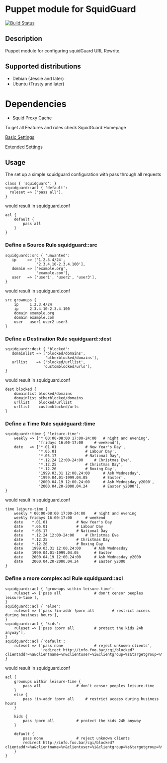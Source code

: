Puppet module for SquidGuard
============================

[![Build Status](https://travis-ci.org/SourceDoctor/puppet-squidguard.png?branch=master)](https://travis-ci.org/SourceDoctor/puppet-squidguard)

Description
-----------

Puppet module for configuring squidGuard URL Rewrite.

## Supported distributions
 - Debian (Jessie and later)
 - Ubuntu (Trusty and later)

Dependencies
============

 - Squid Proxy Cache


To get all Features and rules check SquidGuard Homepage

[Basic Settings](http://www.squidguard.org/Doc/configure.html)

[Extended Settings](http://www.squidguard.org/Doc/extended.html)

Usage
-----

The set up a simple squidguard configuration
with pass through all requests

```puppet
class { 'squidguard': }
squidguard::acl { 'default':
  ruleset => ['pass all'],
}
```

would result in squidguard.conf

```
acl {
    default {
        pass all
    }
}
```

### Define a Source Rule squidguard::src

```puppet
squidguard::src { 'unwanted':
   ip     => ['1.2.3.4/24',
              '2.3.4.10-2.3.4.100'],
   domain => ['example.org',
              'example.com'],
   user   => ['user1', 'user2', 'user3'],
}
```

would result in squidguard.conf

```
src grownups {
    ip	   1.2.3.4/24
    ip	   2.3.4.10-2.3.4.100
    domain example.org
    domain example.com
    user   user1 user2 user3
}
```

### Define a Destination Rule squidguard::dest

```puppet
squidguard::dest { 'blocked':
   domainlist => ['blocked/domains',
                  'otherblocked/domains'],
   urllist    => ['blocked/urllist',
                 'customblocked/urls'],
}
```

would result in squidguard.conf

```
dest blocked {
    domainlist blocked/domains
    domainlist otherblocked/domains
    urllist    blocked/urllist
    urllist    customblocked/urls
}
```

### Define a Time Rule squidguard::time

```puppet
squidguard::time { 'leisure-time':
    weekly => ['* 00:00-08:00 17:00-24:00	# night and evening',
               'fridays 16:00-17:00		# weekend'],
    date   => ['*.01.01				# New Year's Day',
               '*.05.01				# Labour Day',
               '*.05.17				# National Day',
               '*.12.24 12:00-24:00		# Christmas Eve',
               '*.12.25				# Christmas Day',
               '*.12.26				# Boxing Day',
               '1999.03.31 12:00.24:00		# Ash Wednesday',
               '1999.04.01-1999.04.05		# Easter',
               '2000.04.19 12:00.24:00		# Ash Wednesday y2000',
               '2000.04.20-2000.04.24		# Easter y2000'],
}
```

would result in squidguard.conf

```
time leisure-time {
    weekly * 00:00-08:00 17:00-24:00	# night and evening
    weekly fridays 16:00-17:00		# weekend
    date	*.01.01				# New Year's Day
    date	*.05.01				# Labour Day
    date	*.05.17				# National Day
    date	*.12.24 12:00-24:00		# Christmas Eve
    date	*.12.25				# Christmas Day
    date	*.12.26				# Boxing Day
    date	1999.03.31 12:00.24:00		# Ash Wednesday
    date	1999.04.01-1999.04.05		# Easter
    date	2000.04.19 12:00.24:00		# Ash Wednesday y2000
    date	2000.04.20-2000.04.24		# Easter y2000
}
```

### Define a more complex acl Rule squidguard::acl

```puppet
squidguard::acl { 'grownups within leisure-time':
    ruleset => ['pass all				# don't censor peoples leisure-time'],
}
squidguard::acl { 'else':
    ruleset => ['pass !in-addr !porn all		# restrict access during business hours'],
}
squidguard::acl { 'kids':
    ruleset => ['pass !porn all			# protect the kids 24h anyway'],
}
squidguard::acl {'default':
    ruleset => ['pass none				# reject unknown clients',
                'redirect http://info.foo.bar/cgi/blocked?clientaddr=%a&clientname=%n&clientuser=%i&clientgroup=%s&targetgroup=%t&url=%u'],
}
```

would result in squidguard.conf

```
acl {
	grownups within leisure-time {
	    pass all				# don't censor peoples leisure-time
	}
    else {
	    pass !in-addr !porn all		# restrict access during business hours
	}

	kids {
	    pass !porn all			# protect the kids 24h anyway
	}

	default {
	    pass none				# reject unknown clients
	    redirect http://info.foo.bar/cgi/blocked?clientaddr=%a&clientname=%n&clientuser=%i&clientgroup=%s&targetgroup=%t&url=%u
	}
}
```

